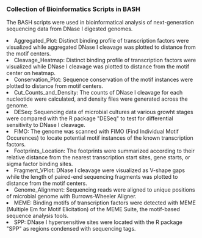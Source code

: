 <h3><b>Collection of Bioinformatics Scripts in BASH</b></h3>

The BASH scripts were used in bioinformatical analysis of next-generation sequencing data from DNase I digested genomes. 
  
  <li>Aggregated_Plot: Distinct binding profile of transcription factors were visualized while aggregated DNase I cleavage was plotted to distance from the motif centers. 

  <li>Cleavage_Heatmap: Distinct binding profile of transcription factors were visualized while DNase I cleavage was plotted to distance from the motif center on heatmap.  

  <li>Conservation_Plot: Sequence conservation of the motif instances were plotted to distance from motif centers. 

  <li>Cut_Counts_and_Density: The counts of DNase I cleavage for each nucleotide were calculated, and density files were generated across the genome. 

  <li>DESeq: Sequencing data of microbial cultures at various growht stages were compared with the R package "DESeq" to test for differential sensitivity to DNase I cleavage. 

  <li>FIMO: The genome was scanned with FIMO (Find Individual Motif Occurences) to locate potential motif instances of the known transcription factors. 

  <li>Footprints_Location: The footprints were summarized according to their relative distance from the nearest transcription start sites, gene starts, or sigma factor binding sites. 

  <li>Fragment_VPlot: DNase I cleavage were visualized as V-shape gaps while the length of paired-end sequencing fragments was plotted to distance from the motif centers. 

  <li>Genome_Alignment: Sequencing reads were aligned to unique positions of microbial genome with Burrows-Wheeler Aligner. 

  <li>MEME: Binding motifs of transcription factors were detected with MEME (Multiple Em for Motif Elicitation) of the MEME Suite, the motif-based sequence analysis tools. 

  <li>SPP: DNase I hypersensitive sites were located with the R package "SPP" as regions condensed with sequencing tags. 
